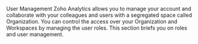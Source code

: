User Management
Zoho Analytics allows you to manage your account and collaborate with your colleagues and users with a segregated space called Organization. You can control the access over your Organization and Workspaces by managing the user roles. This section briefs you on roles and user management.